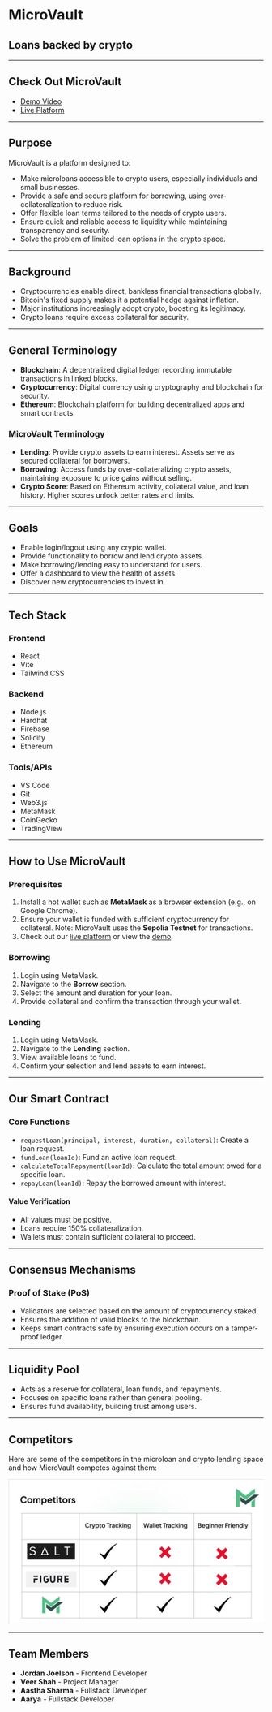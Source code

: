 # MicroVault

## Loans backed by crypto

---

## **Check Out MicroVault**
- [Demo Video](https://www.loom.com/share/d1e10cd0cd11451a80ec17108e2db7b4?sid=951ccc05-a3b3-4ad4-8840-9afd265aaf27)
- [Live Platform](https://microvault.netlify.app)

---

## **Purpose**
MicroVault is a platform designed to:

- Make microloans accessible to crypto users, especially individuals and small businesses.
- Provide a safe and secure platform for borrowing, using over-collateralization to reduce risk.
- Offer flexible loan terms tailored to the needs of crypto users.
- Ensure quick and reliable access to liquidity while maintaining transparency and security.
- Solve the problem of limited loan options in the crypto space.

---

## **Background**
- Cryptocurrencies enable direct, bankless financial transactions globally.
- Bitcoin's fixed supply makes it a potential hedge against inflation.
- Major institutions increasingly adopt crypto, boosting its legitimacy.
- Crypto loans require excess collateral for security.

---

## **General Terminology**

- **Blockchain**: A decentralized digital ledger recording immutable transactions in linked blocks.
- **Cryptocurrency**: Digital currency using cryptography and blockchain for security.
- **Ethereum**: Blockchain platform for building decentralized apps and smart contracts.

### **MicroVault Terminology**

- **Lending**: Provide crypto assets to earn interest. Assets serve as secured collateral for borrowers.
- **Borrowing**: Access funds by over-collateralizing crypto assets, maintaining exposure to price gains without selling.
- **Crypto Score**: Based on Ethereum activity, collateral value, and loan history. Higher scores unlock better rates and limits.

---

## **Goals**

- Enable login/logout using any crypto wallet.
- Provide functionality to borrow and lend crypto assets.
- Make borrowing/lending easy to understand for users.
- Offer a dashboard to view the health of assets.
- Discover new cryptocurrencies to invest in.

---

## **Tech Stack**

### **Frontend**
- React
- Vite
- Tailwind CSS

### **Backend**
- Node.js
- Hardhat
- Firebase
- Solidity
- Ethereum

### **Tools/APIs**
- VS Code
- Git
- Web3.js
- MetaMask
- CoinGecko
- TradingView

---

## **How to Use MicroVault**

### Prerequisites

1. Install a hot wallet such as **MetaMask** as a browser extension (e.g., on Google Chrome).
2. Ensure your wallet is funded with sufficient cryptocurrency for collateral. Note: MicroVault uses the **Sepolia Testnet** for transactions.
3. Check out our [live platform](https://microvault.netlify.app) or view the [demo](https://www.loom.com/share/d1e10cd0cd11451a80ec17108e2db7b4?sid=951ccc05-a3b3-4ad4-8840-9afd265aaf27).

### Borrowing
1. Login using MetaMask.
2. Navigate to the **Borrow** section.
3. Select the amount and duration for your loan.
4. Provide collateral and confirm the transaction through your wallet.

### Lending
1. Login using MetaMask.
2. Navigate to the **Lending** section.
3. View available loans to fund.
4. Confirm your selection and lend assets to earn interest.

---

## **Our Smart Contract**

### Core Functions

- `requestLoan(principal, interest, duration, collateral)`: Create a loan request.
- `fundLoan(loanId)`: Fund an active loan request.
- `calculateTotalRepayment(loanId)`: Calculate the total amount owed for a specific loan.
- `repayLoan(loanId)`: Repay the borrowed amount with interest.

#### Value Verification
- All values must be positive.
- Loans require 150% collateralization.
- Wallets must contain sufficient collateral to proceed.

---

## **Consensus Mechanisms**

### Proof of Stake (PoS)

- Validators are selected based on the amount of cryptocurrency staked.
- Ensures the addition of valid blocks to the blockchain.
- Keeps smart contracts safe by ensuring execution occurs on a tamper-proof ledger.

---

## **Liquidity Pool**

- Acts as a reserve for collateral, loan funds, and repayments.
- Focuses on specific loans rather than general pooling.
- Ensures fund availability, building trust among users.

---

## **Competitors**

Here are some of the competitors in the microloan and crypto lending space and how MicroVault competes against them:

![Competitors](images/Competitors.JPG)

---

## **Team Members**

- **Jordan Joelson** - Frontend Developer
- **Veer Shah** - Project Manager
- **Aastha Sharma** - Fullstack Developer
- **Aarya** - Fullstack Developer
